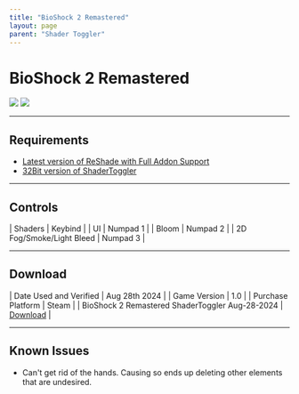 ```yaml
---
title: "BioShock 2 Remastered"
layout: page
parent: "Shader Toggler"
---
```


<!-- Calls the CSS for the script that runs the sliders on the page -->
<!-- Why this is required, I will never fucking know because I tried everything to possibly get it to work without needing it LMAO -->
<link rel="stylesheet" href="{{ '/assets/css/juxtapose.css' | relative_url }}">

# BioShock 2 Remastered

<div class="juxtapose" data-mode="horizontal">
<img src="../images/bioshock2remastered_st_off.png" data-label="Disabled">
<img src="../images/bioshock2remastered_st_on.png" data-label="Enabled">
</div>

---

## Requirements

* [Latest version of ReShade with Full Addon Support](https://reshade.me/)
* [32Bit version of ShaderToggler](https://github.com/FransBouma/ShaderToggler/releases/download/1.2.1/ShaderToggler_x86_101.zip)

---

## Controls

| Shaders | Keybind |
| UI | Numpad 1 |
| Bloom | Numpad 2 |
| 2D Fog/Smoke/Light Bleed | Numpad 3 |

---

## Download

| Date Used and Verified | Aug 28th 2024 |
| Game Version | 1.0 |
| Purchase Platform | Steam |
| BioShock 2 Remastered ShaderToggler Aug-28-2024 | [Download](https://raw.githubusercontent.com/Jorban-MartysMods/jorban-martysmods.github.io/dev/docs/shader-toggler/files/BioShock%202%20Remastered%20ShaderToggler%20Aug-28-2024.7z) |

---

## Known Issues

* Can't get rid of the hands. Causing so ends up deleting other elements that are undesired.

<!-- Ending script that runs the sliders on the page -->
<script src="{{ '/assets/js/juxtapose.js' | relative_url }}"></script>
<script>
  document.addEventListener('DOMContentLoaded', function () {
    Juxtapose.make();
  });
</script>